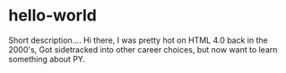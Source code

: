 # hello-world
Short description....
Hi there, I was pretty hot on HTML 4.0 back in the 2000's,
Got sidetracked into other career choices, but now want to learn something about PY.
